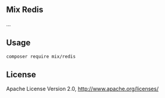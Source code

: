 ## Mix Redis

...

## Usage

```
composer require mix/redis
```

## License

Apache License Version 2.0, http://www.apache.org/licenses/
